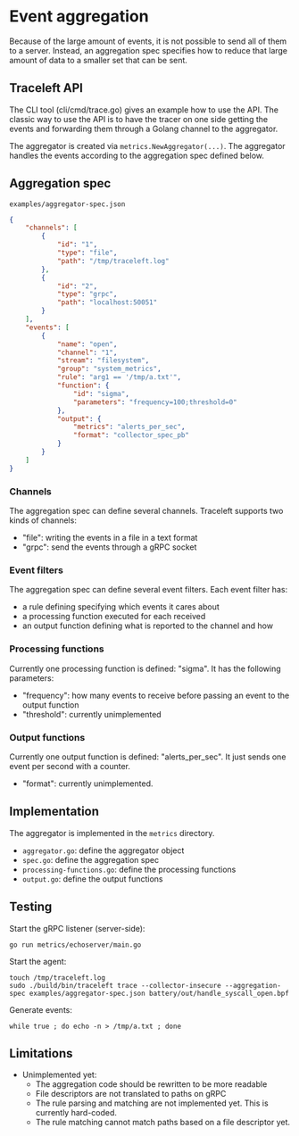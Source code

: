 # Event aggregation

Because of the large amount of events, it is not possible to send all of them
to a server. Instead, an aggregation spec specifies how to reduce that large
amount of data to a smaller set that can be sent.

## Traceleft API

The CLI tool (cli/cmd/trace.go) gives an example how to use the API. The
classic way to use the API is to have the tracer on one side getting the events
and forwarding them through a Golang channel to the aggregator.

The aggregator is created via `metrics.NewAggregator(...)`. The aggregator
handles the events according to the aggregation spec defined below.

## Aggregation spec

`examples/aggregator-spec.json`

```json
{
    "channels": [
        {
            "id": "1",
            "type": "file",
            "path": "/tmp/traceleft.log"
        },
        {
            "id": "2",
            "type": "grpc",
            "path": "localhost:50051"
        }
    ],
    "events": [
        {
            "name": "open",
            "channel": "1",
            "stream": "filesystem",
            "group": "system_metrics",
            "rule": "arg1 == '/tmp/a.txt'",
            "function": {
                "id": "sigma",
                "parameters": "frequency=100;threshold=0"
            },
            "output": {
                "metrics": "alerts_per_sec",
                "format": "collector_spec_pb"
            }
        }
    ]
}
```

### Channels

The aggregation spec can define several channels. Traceleft supports two kinds of
channels:

- "file": writing the events in a file in a text format
- "grpc": send the events through a gRPC socket


### Event filters

The aggregation spec can define several event filters. Each event filter has:

- a rule defining specifying which events it cares about
- a processing function executed for each received
- an output function defining what is reported to the channel and how


### Processing functions

Currently one processing function is defined: "sigma". It has the following
parameters:

- "frequency": how many events to receive before passing an event to the output function
- "threshold": currently unimplemented

### Output functions

Currently one output function is defined: "alerts\_per\_sec". It just sends one
event per second with a counter.

- "format": currently unimplemented.

## Implementation

The aggregator is implemented in the `metrics` directory.

- `aggregator.go`: define the aggregator object
- `spec.go`: define the aggregation spec
- `processing-functions.go`: define the processing functions
- `output.go`: define the output functions

## Testing

Start the gRPC listener (server-side):
```
go run metrics/echoserver/main.go
```

Start the agent:
```
touch /tmp/traceleft.log
sudo ./build/bin/traceleft trace --collector-insecure --aggregation-spec examples/aggregator-spec.json battery/out/handle_syscall_open.bpf
```

Generate events:
```
while true ; do echo -n > /tmp/a.txt ; done
```

## Limitations

* Unimplemented yet:
  - The aggregation code should be rewritten to be more readable
  - File descriptors are not translated to paths on gRPC
  - The rule parsing and matching are not implemented yet. This is currently hard-coded.
  - The rule matching cannot match paths based on a file descriptor yet.
